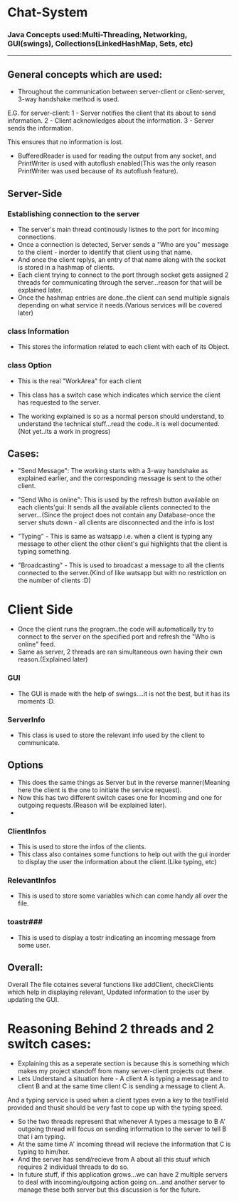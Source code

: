 # Chat-System

### Java Concepts used:Multi-Threading, Networking, GUI(swings), Collections(LinkedHashMap, Sets, etc) ###

---
## General concepts which are used:
- Throughout the communication between server-client or client-server, 3-way handshake method is used.

E.G. for server-client:
1 - Server notifies the client that its about to send information.
2 - Client acknowledges about the information.
3 - Server sends the information.

This ensures that no information is lost.

- BufferedReader is used for reading the output from any socket, and PrintWriter is used with autoflush enabled(This was the only reason PrintWriter was used because of its autoflush feature).



## Server-Side

### Establishing connection to the server ###

- The server's main thread continously listnes to the port for incoming connections.
- Once a connection is detected, Server sends a "Who are you" message to the client - inorder to identify that client using that name.
- And once the client replys, an entry of that name along with the socket is stored in a hashmap of clients.
- Each client trying to connect to the port through socket gets assigned 2 threads for communicating through the server...reason for that will be explained later.
- Once the hashmap entries are done..the client can send multiple signals depending on what service it needs.(Various services will be covered later)

### class Information ###
- This stores the information related to each client with each of its Object.

### class Option ###
- This is the real "WorkArea" for each client

- This class has a switch case which indicates which service the client has requested to the server.

- The working explained is so as a normal person should understand, to understand the technical stuff...read the code..it is well documented.(Not yet..its a work in progress)

## Cases:

- "Send Message": The working starts with a 3-way handshake as explained earlier, and the corresponding message is sent to the other client.
- "Send Who is online": This is used by the refresh button available on each clients'gui: It sends all the available clients connected to the server...(Since the project does not
contain any Database-once the server shuts down - all clients are disconnected and the info is lost

- "Typing" - This is same as watsapp i.e. when a client is typing any message to other client the other client's gui highlights that the client is typing something.

- "Broadcasting" - This is used to broadcast a message to all the clients connected to the server.(Kind of like watsapp but with no restriction on the number of clients :D)

# Client Side

- Once the client runs the program..the code will automatically try to connect to the server on the specified port and refresh the "Who is online" feed.
- Same as server, 2 threads are ran simultaneous own having their own reason.(Explained later)

### GUI ###

- The GUI is made with the help of swings....it is not the best, but it has its moments :D.

### ServerInfo ###

- This class is used to store the relevant info used by the client to communicate.

## Options ###

- This does the same things as Server but in the reverse manner(Meaning here the client is the one to initiate the service request).
- Now this has two different switch cases one for Incoming and one for outgoing requests.(Reason will be explained later).
- 

### ClientInfos ###
- This is used to store the infos of the clients.
- This class also containes some functions to help out with the gui inorder to display the user the information about the client.(Like typing, etc)

### RelevantInfos ###
- This is used to store some variables which can come handy all over the file.


### toastr###

- This is used to display a tostr indicating an incoming message from some user.


## Overall:
Overall The file cotaines several functions like addClient, checkClients which help in displaying relevant, Updated information to the user by updating the GUI.

# Reasoning Behind 2 threads and 2 switch cases:
- Explaining this as a seperate section is because this is something which makes my project standoff from many server-client projects out there.
- Lets Understand a situation here - 
A client A is typing a message and to client B and at the same time client C is sending a message to client A.

And a typing service is used when a client types even a key to the textField provided and thusit should be very fast to cope up with the typing speed.

- So the two threads represent that whenever A types a message to B A' outgoing thread will focus on sending information to the server to tell B that i am typing.
- At the same time A' incoming thread will recieve the information that C is typing to him/her.
- And the server has send/recieve from A about all this stuuf which requires 2 individual threads to do so.
- In future stuff, if this application grows...we can have 2 multiple servers to deal with incoming/outgoing action going on...and another server to manage these both server
but this discussion is for the future.


